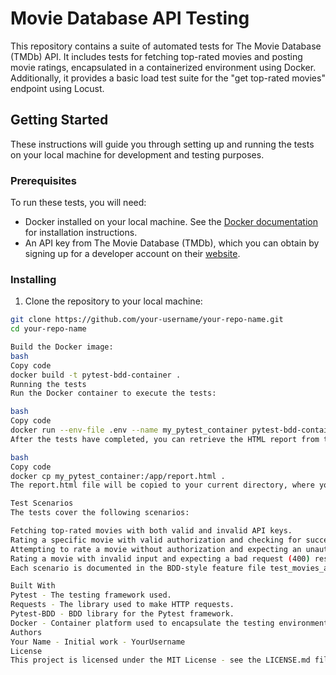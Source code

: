 # Movie Database API Testing

This repository contains a suite of automated tests for The Movie Database (TMDb) API. It includes tests for fetching top-rated movies and posting movie ratings, encapsulated in a containerized environment using Docker. Additionally, it provides a basic load test suite for the "get top-rated movies" endpoint using Locust.

## Getting Started

These instructions will guide you through setting up and running the tests on your local machine for development and testing purposes.

### Prerequisites

To run these tests, you will need:

- Docker installed on your local machine. See the [Docker documentation](https://docs.docker.com/get-docker/) for installation instructions.
- An API key from The Movie Database (TMDb), which you can obtain by signing up for a developer account on their [website](https://www.themoviedb.org/documentation/api).

### Installing

1. Clone the repository to your local machine:

```bash
git clone https://github.com/your-username/your-repo-name.git
cd your-repo-name

Build the Docker image:
bash
Copy code
docker build -t pytest-bdd-container .
Running the tests
Run the Docker container to execute the tests:

bash
Copy code
docker run --env-file .env --name my_pytest_container pytest-bdd-container
After the tests have completed, you can retrieve the HTML report from the container:

bash
Copy code
docker cp my_pytest_container:/app/report.html .
The report.html file will be copied to your current directory, where you can open it with any web browser to view the test results.

Test Scenarios
The tests cover the following scenarios:

Fetching top-rated movies with both valid and invalid API keys.
Rating a specific movie with valid authorization and checking for successful acknowledgment.
Attempting to rate a movie without authorization and expecting an unauthorized (401) response.
Rating a movie with invalid input and expecting a bad request (400) response.
Each scenario is documented in the BDD-style feature file test_movies_api.feature.

Built With
Pytest - The testing framework used.
Requests - The library used to make HTTP requests.
Pytest-BDD - BDD library for the Pytest framework.
Docker - Container platform used to encapsulate the testing environment.
Authors
Your Name - Initial work - YourUsername
License
This project is licensed under the MIT License - see the LICENSE.md file for details.
```
